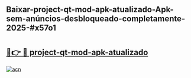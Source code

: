 ## Baixar-project-qt-mod-apk-atualizado-Apk-sem-anúncios-desbloqueado-completamente-2025-#x57o1

# <h2><a href="https://ainizakaria.my?title=project-qt-mod-apk-atualizado&ref=22M">🔗👉 🔴 project-qt-mod-apk-atualizado</a></h2>

[![acn](https://github.com/user-attachments/assets/0f9c940e-d8b0-45ae-aac7-cd30a18b3e1c)](https://ainizakaria.my?title=project-qt-mod-apk-atualizado&ref=22M)

